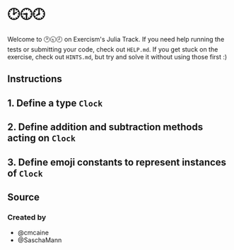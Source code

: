 # 🕑🕤🕗

Welcome to 🕑🕤🕗 on Exercism's Julia Track.
If you need help running the tests or submitting your code, check out `HELP.md`.
If you get stuck on the exercise, check out `HINTS.md`, but try and solve it without using those first :)

## Instructions

## 1. Define a type `Clock`

## 2. Define addition and subtraction methods acting on `Clock`

## 3. Define emoji constants to represent instances of `Clock`

## Source

### Created by

- @cmcaine
- @SaschaMann
